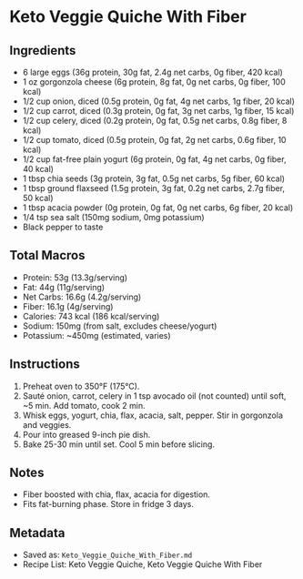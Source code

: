 # Keto Veggie Quiche With Fiber

## Ingredients
- 6 large eggs (36g protein, 30g fat, 2.4g net carbs, 0g fiber, 420 kcal)
- 1 oz gorgonzola cheese (6g protein, 8g fat, 0g net carbs, 0g fiber, 100 kcal)
- 1/2 cup onion, diced (0.5g protein, 0g fat, 4g net carbs, 1g fiber, 20 kcal)
- 1/2 cup carrot, diced (0.3g protein, 0g fat, 3g net carbs, 1g fiber, 15 kcal)
- 1/2 cup celery, diced (0.2g protein, 0g fat, 0.5g net carbs, 0.8g fiber, 8 kcal)
- 1/2 cup tomato, diced (0.5g protein, 0g fat, 2g net carbs, 0.6g fiber, 10 kcal)
- 1/2 cup fat-free plain yogurt (6g protein, 0g fat, 4g net carbs, 0g fiber, 40 kcal)
- 1 tbsp chia seeds (3g protein, 3g fat, 0.5g net carbs, 5g fiber, 60 kcal)
- 1 tbsp ground flaxseed (1.5g protein, 3g fat, 0.2g net carbs, 2.7g fiber, 50 kcal)
- 1 tbsp acacia powder (0g protein, 0g fat, 0g net carbs, 6g fiber, 20 kcal)
- 1/4 tsp sea salt (150mg sodium, 0mg potassium)
- Black pepper to taste

## Total Macros 
- Protein: 53g (13.3g/serving)
- Fat: 44g (11g/serving)
- Net Carbs: 16.6g (4.2g/serving)
- Fiber: 16.1g (4g/serving)
- Calories: 743 kcal (186 kcal/serving)
- Sodium: 150mg (from salt, excludes cheese/yogurt)
- Potassium: ~450mg (estimated, varies)

## Instructions
1. Preheat oven to 350°F (175°C).
2. Sauté onion, carrot, celery in 1 tsp avocado oil (not counted) until soft, ~5 min. Add tomato, cook 2 min.
3. Whisk eggs, yogurt, chia, flax, acacia, salt, pepper. Stir in gorgonzola and veggies.
4. Pour into greased 9-inch pie dish.
5. Bake 25-30 min until set. Cool 5 min before slicing.

## Notes
- Fiber boosted with chia, flax, acacia for digestion.
- Fits fat-burning phase. Store in fridge 3 days.

## Metadata
- Saved as: `Keto_Veggie_Quiche_With_Fiber.md`
- Recipe List: Keto Veggie Quiche, Keto Veggie Quiche With Fiber
